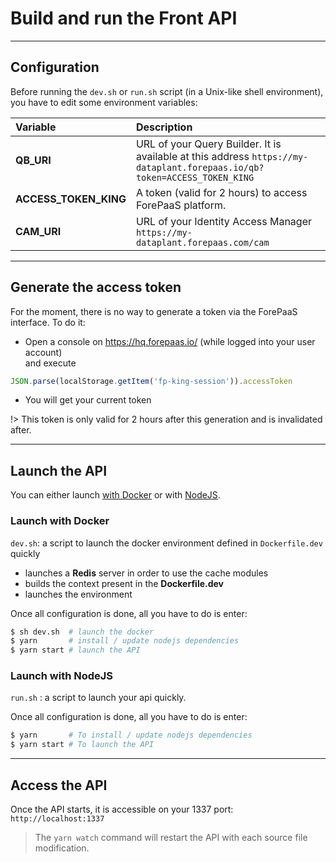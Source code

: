 # Build and run the Front API

---
## Configuration
Before running the `dev.sh` or `run.sh` script (in a Unix-like shell environment), you have to edit some environment variables:

| Variable | Description |
| :------ | :---------- |
| **QB_URI** | URL of your Query Builder. It is available at this address   `https://my-dataplant.forepaas.io/qb?token=ACCESS_TOKEN_KING` |
| **ACCESS_TOKEN_KING** | A token (valid for 2 hours) to access ForePaaS platform. |
| **CAM_URI** | URL of your Identity Access Manager `https://my-dataplant.forepaas.com/cam` |

---
## Generate the access token
For the moment, there is no way to generate a token via the ForePaaS interface. To do it:
* Open a console on https://hq.forepaas.io/ (while logged into your user account)  
and execute
```js
JSON.parse(localStorage.getItem('fp-king-session')).accessToken
```
* You will get your current token

!> This token is only valid for 2 hours after this generation and is invalidated after.

---
## Launch the API

You can either launch [with Docker](/jp/technical/sdk/api/api-launch.md?id=launch-with-docker) or with [NodeJS](/jp/technical/sdk/api/api-launch.md?id=launch-with-nodejs).

### Launch with Docker

`dev.sh`: a script to launch the docker environment defined in `Dockerfile.dev` quickly
* launches a **Redis** server in order to use the cache modules
* builds the context present in the **Dockerfile.dev**
* launches the environment


Once all configuration is done, all you have to do is enter:
```bash
$ sh dev.sh  # launch the docker
$ yarn       # install / update nodejs dependencies
$ yarn start # launch the API
```

### Launch with NodeJS
`run.sh` : a script to launch your api quickly.
  
Once all configuration is done, all you have to do is enter:
```sh
$ yarn       # To install / update nodejs dependencies
$ yarn start # To launch the API
```


---
## Access the API

Once the API starts, it is accessible on your 1337 port: 
```http://localhost:1337```

> The `yarn watch` command will restart the API with each source file modification.
